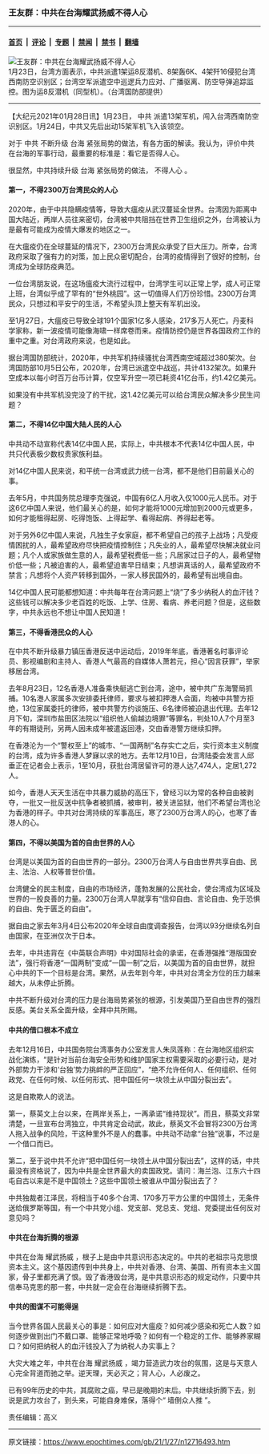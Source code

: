 ### 王友群：中共在台海耀武扬威不得人心

---

#### [首页](../../../..?n12716493) &nbsp;|&nbsp; [评论](../../../../../epoch-comment?n12716493) &nbsp;|&nbsp; [专题](../../../../../epoch-special?n12716493) &nbsp;|&nbsp; [禁闻](../../../../../epoch-news?n12716493) &nbsp;|&nbsp; [禁书](../../../../../books?n12716493) &nbsp;|&nbsp; [翻墙](https://github.com/gfw-breaker/nogfw/blob/master/README.md?n12716493)


<div><img alt="王友群：中共在台海耀武扬威不得人心" class="attachment-djy_600_400 size-djy_600_400 wp-post-image" src="https://i.epochtimes.com/assets/uploads/2021/01/2101042250562378-600x400-1.jpg"/>
<div class="caption">
 1月23日，台湾方面表示，中共派遣1架运8反潜机、8架轰6K、4架歼16侵犯台湾西南防空识别区；台湾空军派遣空中巡逻兵力应对、广播驱离、防空导弹追踪监控。图为运8反潜机（同型机）。（台湾国防部提供）
</div></div><hr/><div class="post_content" id="artbody" itemprop="articleBody">
 <!-- article content begin -->
 <p>
  【大纪元2021年01月28日讯】1月23日，
  <ok href="https://www.epochtimes.com/gb/tag/%E4%B8%AD%E5%85%B1.html">
   中共
  </ok>
  派遣13架军机，闯入台湾西南防空识别区。1月24日，中共又先后出动15架军机飞入该领空。
 </p>
 <p>
  对于
  <ok href="https://www.epochtimes.com/gb/tag/%E4%B8%AD%E5%85%B1.html">
   中共
  </ok>
  不断升级
  <ok href="https://www.epochtimes.com/gb/tag/%E5%8F%B0%E6%B5%B7.html">
   台海
  </ok>
  紧张局势的做法，有各方面的解读。我认为，评价中共在台海的军事行动，最重要的标准是：看它是否得人心。
 </p>
 <p>
  很显然，中共持续升级
  <ok href="https://www.epochtimes.com/gb/tag/%E5%8F%B0%E6%B5%B7.html">
   台海
  </ok>
  紧张局势的做法，
  <ok href="https://www.epochtimes.com/gb/tag/%E4%B8%8D%E5%BE%97%E4%BA%BA%E5%BF%83.html">
   不得人心
  </ok>
  。
 </p>
 <h4>
  第一，不得2300万台湾民众的人心
 </h4>
 <p>
  2020年，由于中共隐瞒疫情等，导致大瘟疫从武汉蔓延全世界。台湾因为距离中国大陆近，两岸人员往来密切，台湾被中共阻挡在世界卫生组织之外，台湾被认为是最有可能成为疫情大爆发的地区之一。
 </p>
 <p>
  在大瘟疫仍在全球蔓延的情况下，2300万台湾民众承受了巨大压力。所幸，台湾政府采取了强有力的对策，加上民众密切配合，台湾的疫情得到了很好的控制，台湾成为全球防疫典范。
 </p>
 <p>
  一位台湾朋友说，在这场瘟疫大流行过程中，台湾学生可以正常上学，成人可正常上班，台湾似乎成了罕有的“世外桃园”。这一切值得人们万份珍惜。2300万台湾民众，只想过和平安宁的生活，不希望头顶上整天有军机出没。
 </p>
 <p>
  至1月27日，大瘟疫已导致全球191个国家1亿多人感染，217多万人死亡。丹麦科学家称，新一波疫情可能像海啸一样席卷而来。疫情防控仍是世界各国政府工作的重中之重。对台湾政府来说，也是如此。
 </p>
 <p>
  据台湾国防部统计，2020年，中共军机持续骚扰台湾西南空域超过380架次。台湾国防部10月5日公布，2020年，台湾已派遣空中战巡，共计4132架次。如果升空成本以每小时百万台币计算，仅空军升空一项已耗资41亿台币，约1.42亿美元。
 </p>
 <p>
  如果没有中共军机没完没了的干扰，这1.42亿美元可以给台湾民众解决多少民生问题？
 </p>
 <h4>
  第二，不得14亿中国大陆人民的人心
 </h4>
 <p>
  中共动不动宣称代表14亿中国人民，实际上，中共根本不代表14亿中国人民，中共只代表极少数权贵家族利益。
 </p>
 <p>
  对14亿中国人民来说，和平统一台湾或武力统一台湾，都不是他们目前最关心的事。
 </p>
 <p>
  去年5月，中共国务院总理李克强说，中国有6亿人月收入仅1000元人民币。对于这6亿中国人来说，他们最关心的是，如何才能将1000元增加到2000元或更多，如何才能租得起房、吃得饱饭、上得起学、看得起病、养得起老等。
 </p>
 <p>
  对于另外6亿中国人来说，凡独生子女家庭，都不希望自己的孩子上战场；凡受疫情困扰的人，最希望政府尽快把疫情控制住；凡失业的人，最希望尽快解决就业问题；凡个人或家族做生意的人，最希望税费低一些；凡居家过日子的人，最希望物价低一些；凡被迫害的人，最希望迫害早日结束；凡想讲真话的人，最希望政府不禁言；凡想将个人资产转移到国外，一家人移民国外的，最希望有出境自由。
 </p>
 <p>
  14亿中国人民可能都想知道：中共每年在台湾问题上“烧”了多少纳税人的血汗钱？这些钱可以解决多少老百姓的吃饭、上学、住房、看病、养老问题？但是，这些数字，中共永远也不想让中国人民知道！
 </p>
 <h4>
  第三，不得香港民众的人心
 </h4>
 <p>
  在中共不断升级暴力镇压香港反送中运动后，2019年年底，香港著名时事评论员、影视编剧和主持人、香港人气最高的自媒体人萧若元，担心“因言获罪”，举家移居台湾。
 </p>
 <p>
  去年8月23日，12名香港人准备乘快艇逃亡到台湾，途中，被中共广东海警局抓捕。10名港人家属多次安排委托律师，要求与被扣押港人会面，均被中共警方拒绝，13位家属委托的律师，被中共警方约谈施压、6名律师被迫退出代理。去年12月下旬，深圳市盐田区法院以“组织他人偷越边境罪”等罪名，判处10人7个月至3年的有期徒刑，另两人因未成年被遣返回港，交由香港警方继续扣押。
 </p>
 <p>
  在香港沦为一个“警权至上”的城市、“一国两制”名存实亡之后，实行资本主义制度的台湾，成为许多香港人梦寐以求的地方。去年12月10日，台湾陆委会发言人邱垂正在记者会上表示，1至10月，获批台湾居留许可的港人达7,474人，定居1,272人。
 </p>
 <p>
  如今，香港人天天生活在中共暴力威胁的高压下，曾经习以为常的各种自由被剥夺，一批又一批反送中抗争者被抓捕，被审判，被关进监狱，他们不希望台湾也沦为香港的样子。中共对台湾持续的军事高压，寒了2300万台湾人的心，也寒了香港人的心。
 </p>
 <h4>
  第四，不得以美国为首的自由世界的人心
 </h4>
 <p>
  台湾是以美国为首的自由世界的一部分。2300万台湾人与自由世界共享自由、民主、法治、人权等普世价值。
 </p>
 <p>
  台湾健全的民主制度，自由的市场经济，蓬勃发展的公民社会，使台湾成为区域及世界的一股良善的力量。2300万台湾人早就享有“信仰自由、言论自由、免于恐惧的自由、免于匮乏的自由”。
 </p>
 <p>
  据自由之家去年3月4日公布2020年全球自由度调查报告，台湾以93分继续名列自由国家，在亚洲仅次于日本。
 </p>
 <p>
  去年，中共违背在《中英联合声明》中对国际社会的承诺，在香港强推“港版国安法”，强行将香港“一国两制”变成“一国一制”之后，以美国为首的自由世界，就担心中共的下一个目标是台湾。果然，从去年到今年，中共对台湾全方位的压力越来越大，从未停止折腾。
 </p>
 <p>
  中共不断升级对台湾的压力是台海局势紧张的根源，引发美国乃至自由世界的强烈反感。美台关系全面升级，全拜中共所赐。
 </p>
 <h4>
  中共的借口根本不成立
 </h4>
 <p>
  去年12月16日，中共国务院台湾事务办公室发言人朱凤莲称：在台海地区组织实战化演练，“是针对当前台海安全形势和维护国家主权需要采取的必要行动，是对外部势力干涉和‘台独’势力挑衅的严正回应”，“绝不允许任何人、任何组织、任何政党、在任何时候、以任何形式、把中国任何一块领土从中国分裂出去”。
 </p>
 <p>
  这是自欺欺人的说法。
 </p>
 <p>
  第一，蔡英文上台以来，在两岸关系上，一再承诺“维持现状”。而且，蔡英文非常清楚，一旦宣布台湾独立，中共肯定会动武，故此，蔡英文不会冒将2300万台湾人拖入战争的风险，干这种里外不是人的蠢事。中共动不动拿“台独”说事，不过是一个借口而已。
 </p>
 <p>
  第二，至于说中共不允许“把中国任何一块领土从中国分裂出去”，这样的话，中共最没有资格说了，因为中共是全世界最大的卖国政党。请问：海兰泡、江东六十四屯自古以来是不是中国领土？这些中国领土被谁从中国分裂出去了？
 </p>
 <p>
  中共独裁者江泽民，将相当于40多个台湾、170多万平方公里的中国领土，无条件送给俄罗斯等国，有一个中共党小组、党支部、党总支、党组、党委提出任何反对意见吗？
 </p>
 <h4>
  中共在台海折腾的根源
 </h4>
 <p>
  中共在台海
  <ok href="https://www.epochtimes.com/gb/tag/%E8%80%80%E6%AD%A6%E6%89%AC%E5%A8%81.html">
   耀武扬威
  </ok>
  ，根子上是由中共意识形态决定的。中共的老祖宗马克思恨资本主义。这个基因遗传到中共身上，中共对香港、台湾、美国、所有资本主义国家，骨子里都充满了恨。毁了香港毁台湾，是中共意识形态的规定动作，只要中共信奉马克思的那一套，中共就一定会在台海继续折腾下去。
 </p>
 <h4>
  中共的图谋不可能得逞
 </h4>
 <p>
  当今世界各国人民最关心的事是：如何应对大瘟疫？如何减少感染和死亡人数？如何逐步做到出门不戴口罩、能够正常地呼吸？如何有一个稳定的工作、能够养家糊口？如何把纳税人的血汗钱投入了为纳税人办实事上？
 </p>
 <p>
  大灾大难之年，中共在台海
  <ok href="https://www.epochtimes.com/gb/tag/%E8%80%80%E6%AD%A6%E6%89%AC%E5%A8%81.html">
   耀武扬威
  </ok>
  ，竭力营造武力攻台的氛围，这是与天意人心完全背道而驰之举。逆天理，天必灭之；背人心，人必废之。
 </p>
 <p>
  已有99年历史的中共，其腐败之癌，早已是晚期的末后。中共继续折腾下去，别说是武力攻台了，到头来，可能自身难保，落得个“
  <ok href="https://www.epochtimes.com/gb/tag/%E5%A2%99%E5%80%92%E4%BC%97%E4%BA%BA%E6%8E%A8.html">
   墙倒众人推
  </ok>
  ”。
 </p>
 <p>
  责任编辑：高义
 </p>
 <!-- article content end -->
 <div id="below_article_ad">
 </div>
</div>


---

原文链接：https://www.epochtimes.com/gb/21/1/27/n12716493.htm